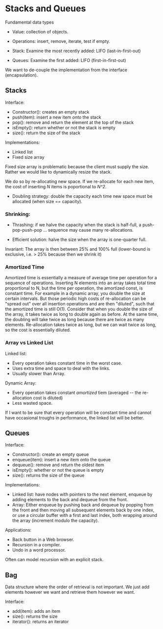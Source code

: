 # Stacks and Queues

Fundamental data types

- Value: collection of objects.
- Operations: insert, remove, iterate, test if empty.

- Stack: Examine the most recently added: LIFO (last-in-first-out)
- Queues: Examine the first added: LIFO (first-in-first-out)

We want to de-couple the implementation from the interface (encapsulation).

## Stacks

Interface:

- Constructor(): creates an empty stack
- push(item): insert a new item *onto* the stack
- pop(): remove and return the element at the top of the stack
- isEmpty(): return whether or not the stack is empty
- size(): return the size of the stack

Implementations:

- Linked list
- Fixed size array

Fixed size array is problematic because the client must supply the size. Rather we would like to dynamically resize the stack.

We do so by re-allocating new space. If we re-allocate for each new item, the cost of inserting *N* items is poportional to *N^2*.

- Doubling strategy: double the capacity each time new space must be allocated (when size == capacity).

### Shrinking:

- Thrashing: if we halve the capacity when the stack is half-full, a push-pop-push-pop ... sequence may cause many re-allocations.

- Efficient solution: halve the size when the array is one-quarter full.

Invariant: The array is then between 25% and 100% full (lower-bound is exclusive, i.e. > 25% because then we shrink it)

### Amortized Time

Amortized time is essentially a measure of average time per operation for a sequence of operations. Inserting N elements into an array takes total time proportional to N, but the time per operation, the amortized const, is constant time. For example in a dynamic array, you double the size at certain intervals. But those periodic high costs of re-allocation can be "spread out" over all insertion operations and are then "diluted", such that the amortized time is still O(1). Consider that when you double the size of the array, it takes twice as long to double again as before. At the same time, the doubling will take twice as long because there are twice as many elements. Re-allocation takes twice as long, but we can wait twice as long, so the cost is essentially diluted.

### Array vs Linked List

Linked list:

- Every operation takes constant time in the worst case.
- Uses extra time and space to deal with the links.
- Usually slower than Array.

Dynamic Array:

- Every operation takes constant *amortized* tiem (averaged -- the re-allocation cost is diluted)
- Less wasted space.

If I want to be sure that every operation will be constant time and cannot have occasional troughs in performance, the linked list will be better. 

## Queues

Interface:

- Constructor(): create an empty queue
- enqueue(item): insert a new item onto the queue
- dequeue(): remove and return the oldest item
- isEmpty(): whether or not the queue is empty
- size(): returns the size of the queue

Implementations:

- Linked list: have nodes with pointers to the next element, enqueue by adding elements to the back and dequeue from the front. 
- Array: Either enqueue by pushing back and dequeue by popping from the front and then moving all subsequent elements back by one index, or use a circular buffer with a first and last index, both wrapping around the array (increment modulo the capacity).

Applications:

- Back button in a Web browser.
- Recursion in a compiler.
- Undo in a word processor.

Often can model recursion with an explicit stack.

## Bag

Data structure where the order of retrieval is not important. We just add elements however we want and retrieve them however we want.

Interface:

- add(item): adds an item
- size(): returns the size
- iterator(): returns an iterator



